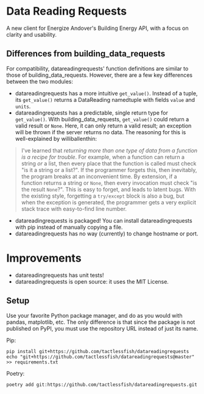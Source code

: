 # Data Reading Requests
A new client for Energize Andover's Building Energy API, with a focus on clarity and usability.

## Differences from building_data_requests
For compatibility, datareadingrequests' function definitions are similar to those of building_data_requests.
However, there are a few key differences between the two modules:
- datareadingrequests has a more intuitive `get_value()`. 
Instead of a tuple, its `get_value()` returns a DataReading namedtuple with fields `value` and `units`.
- datareadingrequests has a predictable, single return type for `get_value()`.
With building_data_requests, `get_value()` could return a valid result or `None`.
Here, it can only return a valid result; an exception will be thrown if the server returns no data.
The reasoning for this is well-explained by williballenthin:
> I've learned that *returning more than one type of data from a function is a recipe for trouble*.
> For example, when a function can return a string *or* a list,
> then every place that the function is called must check "is it a string or a list?".
> If the programmer forgets this, then inevitably,
> the program breaks at an inconvenient time.
> By extension, if a function returns a string or `None`,
> then every invocation must check "is the result `None`?".
> This is easy to forget, and leads to latent bugs.
> With the existing style, forgetting a `try/except` block is also a bug,
> but when the exception is generated,
> the programmer gets a very explicit stack trace with easy-to-find line number.
- datareadingrequests is packaged!
You can install datareadingrequests with pip instead of manually copying a file.
- datareadingrequests has no way (currently) to change hostname or port.

# Improvements
- datareadingrequests has unit tests!
- datareadingrequests is open source: it uses the MIT License.
  
## Setup
Use your favorite Python package manager, and do as you would with pandas, matplotlib, etc.
The only difference is that since the package is not published on PyPI,
you must use the repository URL instead of just its name.

Pip:
```
pip install git+https://github.com/tactlessfish/datareadingrequests
echo "git+https://github.com/tactlessfish/datareadingrequests@master" >> requirements.txt
```

Poetry:
```
poetry add git:https://github.com/tactlessfish/datareadingrequests.git
```

